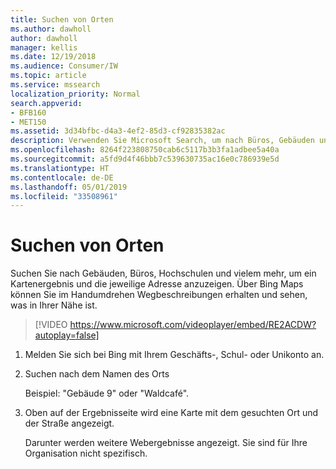 ```yaml
---
title: Suchen von Orten
ms.author: dawholl
author: dawholl
manager: kellis
ms.date: 12/19/2018
ms.audience: Consumer/IW
ms.topic: article
ms.service: mssearch
localization_priority: Normal
search.appverid:
- BFB160
- MET150
ms.assetid: 3d34bfbc-d4a3-4ef2-85d3-cf92835382ac
description: Verwenden Sie Microsoft Search, um nach Büros, Gebäuden und anderen Arbeitsorten zu suchen oder Wegbeschreibungen und weitere Informationen zu erhalten.
ms.openlocfilehash: 8264f223808750cab6c5117b3b3fa1adbee5a40a
ms.sourcegitcommit: a5fd9d4f46bbb7c539630735ac16e0c786939e5d
ms.translationtype: HT
ms.contentlocale: de-DE
ms.lasthandoff: 05/01/2019
ms.locfileid: "33508961"
---
```

# <a name="find-locations"></a>Suchen von Orten

Suchen Sie nach Gebäuden, Büros, Hochschulen und vielem mehr, um ein Kartenergebnis und die jeweilige Adresse anzuzeigen. Über Bing Maps können Sie im Handumdrehen Wegbeschreibungen erhalten und sehen, was in Ihrer Nähe ist.

> [!VIDEO https://www.microsoft.com/videoplayer/embed/RE2ACDW?autoplay=false]
  
1. Melden Sie sich bei Bing mit Ihrem Geschäfts-, Schul- oder Unikonto an.
    
2. Suchen nach dem Namen des Orts
    
    Beispiel: "Gebäude 9" oder "Waldcafé".
    
3. Oben auf der Ergebnisseite wird eine Karte mit dem gesuchten Ort und der Straße angezeigt.
    
    Darunter werden weitere Webergebnisse angezeigt. Sie sind für Ihre Organisation nicht spezifisch.

  

